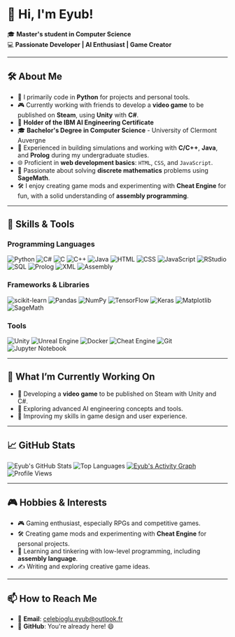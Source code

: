 # 👋 Hi, I'm Eyub!

🎓 **Master's student in Computer Science**  
💻 **Passionate Developer | AI Enthusiast | Game Creator**

---

## 🛠️ About Me
- 🐍 I primarily code in **Python** for projects and personal tools.
- 🎮 Currently working with friends to develop a **video game** to be published on **Steam**, using **Unity** with **C#**.
- 📜 **Holder of the IBM AI Engineering Certificate**  
- 🎓 **Bachelor's Degree in Computer Science** - University of Clermont Auvergne 
- 🧪 Experienced in building simulations and working with **C/C++**, **Java**, and **Prolog** during my undergraduate studies.
- 🌐 Proficient in **web development basics**: `HTML`, `CSS`, and `JavaScript`.
- 📐 Passionate about solving **discrete mathematics** problems using **SageMath**.
- 🛠️ I enjoy creating game mods and experimenting with **Cheat Engine** for fun, with a solid understanding of **assembly programming**.

---

## 🚀 Skills & Tools

### Programming Languages
![Python](https://img.shields.io/badge/-Python-3776AB?logo=python&logoColor=white)
![C#](https://img.shields.io/badge/-C%23-239120?logo=csharp&logoColor=white)
![C](https://img.shields.io/badge/-C#-00599C?logo=c&logoColor=white)
![C++](https://img.shields.io/badge/-C++-00599C?logo=cplusplus&logoColor=white)
![Java](https://img.shields.io/badge/-Java-007396?logo=java&logoColor=white)
![HTML](https://img.shields.io/badge/-HTML5-E34F26?logo=html5&logoColor=white)
![CSS](https://img.shields.io/badge/-CSS3-1572B6?logo=css3&logoColor=white)
![JavaScript](https://img.shields.io/badge/-JavaScript-F7DF1E?logo=javascript&logoColor=black)
![RStudio](https://img.shields.io/badge/-RStudio-75AADB?logo=rstudio&logoColor=white)
![SQL](https://img.shields.io/badge/-SQL-003B57?logo=postgresql&logoColor=white)
![Prolog](https://img.shields.io/badge/-Prolog-6369D1?logoColor=white)
![XML](https://img.shields.io/badge/-XML-FF6600?logoColor=white)
![Assembly](https://img.shields.io/badge/-Assembly-525252?logo=assembler&logoColor=white)

### Frameworks & Libraries
![scikit-learn](https://img.shields.io/badge/-scikit--learn-F7931E?logo=scikit-learn&logoColor=white)
![Pandas](https://img.shields.io/badge/-Pandas-150458?logo=pandas&logoColor=white)
![NumPy](https://img.shields.io/badge/-NumPy-013243?logo=numpy&logoColor=white)
![TensorFlow](https://img.shields.io/badge/-TensorFlow-FF6F00?logo=tensorflow&logoColor=white)
![Keras](https://img.shields.io/badge/-Keras-D00000?logo=keras&logoColor=white)
![Matplotlib](https://img.shields.io/badge/-Matplotlib-0A1931?logo=python&logoColor=white)
![SageMath](https://img.shields.io/badge/-SageMath-333333?logo=python&logoColor=white)

### Tools
![Unity](https://img.shields.io/badge/-Unity-000000?logo=unity&logoColor=white)
![Unreal Engine](https://img.shields.io/badge/-Unreal%20Engine-000000?logo=unrealengine&logoColor=white)
![Docker](https://img.shields.io/badge/-Docker-2496ED?logo=docker&logoColor=white)
![Cheat Engine](https://img.shields.io/badge/-Cheat%20Engine-3776AB?logo=cheat&logoColor=white)
![Git](https://img.shields.io/badge/-Git-F05032?logo=git&logoColor=white)
![Jupyter Notebook](https://img.shields.io/badge/-Jupyter-F37626?logo=Jupyter&logoColor=white)


---

## 🌱 What I’m Currently Working On
- 🚀 Developing a **video game** to be published on Steam with Unity and C#.
- 🤖 Exploring advanced AI engineering concepts and tools.
- 🎨 Improving my skills in game design and user experience.

---

## 📈 GitHub Stats
![Eyub's GitHub Stats](https://github-readme-stats.vercel.app/api?username=Eyub4k&show_icons=true&theme=radical&include_all_commits=false)
![Top Languages](https://github-readme-stats.vercel.app/api/top-langs/?username=Eyub4k&layout=compact&theme=tokyonight&hide=css,scss,html)
[![Eyub's Activity Graph](https://github-readme-activity-graph.vercel.app/graph?username=Eyub4k&theme=radical)](https://github.com/ashutosh00710/github-readme-activity-graph)
![Profile Views](https://komarev.com/ghpvc/?username=Eyub4k&color=blue)

---

## 🎮 Hobbies & Interests
- 🎮 Gaming enthusiast, especially RPGs and competitive games.
- 🛠️ Creating game mods and experimenting with **Cheat Engine** for personal projects.
- 🚀 Learning and tinkering with low-level programming, including **assembly language**.
- ✍️ Writing and exploring creative game ideas.

---

## 📫 How to Reach Me
- 📧 **Email**: [celebioglu.eyub@outlook.fr](mailto:celebioglu.eyub@outlook.fr)  
- 🌟 **GitHub**: You're already here! 😄
